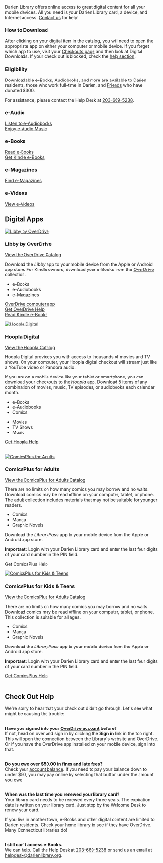 Darien Library offers online access to great digital content for all your mobile devices. All you need is your Darien Library card, a device, and Internet access. [Contact us](/contact "Contact us") for help!

<div class="margin-bottom-20"></div>

<div class="row margin-bottom-30">
<div class="col-md-6">

### How to Download 
After clicking on your digital item in the catalog, you will need to open the appropriate app on either your computer or mobile device. If you forget which app to use, visit your [Checkouts page](/myaccount/circulation "Checkouts") and then look at Digital Downloads. If your check out is blocked, check the <a href="#help">help section</a>.

<div class="margin-bottom-20"></div>  

</div>
<div class="col-md-6">

### Eligibility

Downloadable e-Books, Audiobooks, and more are available to Darien residents, those who work full-time in Darien, and [Friends](/friends "Friends of the Library") who have donated $300.

For assistance, please contact the Help Desk at [203-669-5238](tel:2036695238 "203-669-5238").

</div>
</div>


<div class="row margin-bottom-20">
<div class="col-xs-6 col-md-6">
<div class="row">
<div class="col-xs-12 col-md-6">

<i class="fa fa-headphones fa-5x" aria-hidden="true"></i>

### e-Audio
[Listen to e-Audiobooks](https://dar.to/2pI6UOM "e-Audiobooks")<br />
[Enjoy e-Audio Music](https://dar.to/2qz6xnV "e-Audio Music")

<div class="margin-bottom-10"></div>     
</div>
<div class="col-xs-12 col-md-6">
<i class="fa fa-tablet fa-5x" aria-hidden="true"></i>

### e-Books
[Read e-Books](https://dar.to/2p8YQ6A "e-Books")<br />
[Get Kindle e-Books](/kindle "Get Kindle e-Books")

<div class="margin-bottom-10"></div>    
</div>
</div>
</div> 
<div class="col-xs-6 col-md-6">
<div class="row">
<div class="col-xs-12 col-md-6">
<i class="fa fa-file-text-o fa-5x" aria-hidden="true"></i>

### e-Magazines
[Find e-Magazines](http://dar.to/39EiZLt "e-Magazines")
<br />
<div class="margin-bottom-80"></div>       
</div> 
<div class="col-xs-12 col-md-6">
<i class="fa fa-film fa-5x" aria-hidden="true"></i>

### e-Videos
[View e-Videos](https://dar.to/2qsfhiz "e-Videos")
</div>
</div>
</div>
</div>

<div class="text-center margin-bottom-50">
  <h2 class="title-v2 title-center">Digital Apps</h2>
</div>

<div class="row margin-bottom-20">
<div class="col-md-6">

<a href="https://dar.to/36ts9Jx"><img src="/uploads/logos/libby_icon.png" alt= "Libby by OverDrive" /></a>
 
### Libby by OverDrive 

[View the OverDrive Catalog](https://dar.to/36ts9Jx "OverDrive")

Download the _Libby_ app to your mobile device from the Apple or Android app store. For Kindle owners, download your e-Books from the [OverDrive](https://dar.to/36ts9Jx "OverDrive") collection.

* e-Books
* e-Audiobooks
* e-Magazines

[OverDrive computer app](https://dar.to/2pwPKU6 "OverDrive")<br />
[Get OverDrive Help](https://dar.to/2p5WB3i "OverDrive help")<br />
[Read Kindle e-Books](/kindle "Kindle e-Books")


</div>
<div class="col-md-6">

<a href="https://dar.to/2p8K27Z"><img src="/uploads/logos/hoopla_icon.png" alt= "Hoopla Digital" /></a>

### Hoopla Digital 

[View the Hoopla Catalog](https://dar.to/2EqjY3u "Hoopla")

Hoopla Digital provides you with access to thousands of movies and TV shows. On your computer, your Hoopla digital checkout will stream just like a YouTube video or Pandora audio. 

If you are on a mobile device like your tablet or smartphone, you can download your checkouts to the _Hoopla_ app. Download 5 items of any combination of movies, music, TV episodes, or audiobooks each calendar month. 

<div class="row">
<div class="col-md-6">

* e-Books
* e-Audiobooks
* Comics

</div>
<div class="col-md-6">

* Movies
* TV Shows
* Music
</div>
</div>

[Get Hoopla Help](https://dar.to/2qskfM0 "Hoopla help")
<br />
<br />

</div>
</div> 

<a name="comicsplus"></a>
<div class="row margin-bottom-20">
<div class="col-md-6">

<a href="https://dar.to/3fOyzYb"><img src="/uploads/logos/comicsplus_logo_adults.jpg" alt= "ComicsPlus for Adults" /></a>
 
### ComicsPlus for Adults

[View the ComicsPlus for Adults Catalog](https://dar.to/3fOyzYb "ComicsPlus for Adults")

There are no limits on how many comics you may borrow and no waits. Download comics may be read offline on your computer, tablet, or phone. The adult collection includes materials that may not be suitable for younger readers.

* Comics
* Manga
* Graphic Novels

Download the _LibraryPass_ app to your mobile device from the Apple or Android app store. 

**Important:** Login with your Darien Library card and enter the last four digits of your card number in the PIN field.

[Get ComicsPlus Help](https://dar.to/3uSKLLC "ComicsPlus help")


</div>
<div class="col-md-6">

<a href="https://dar.to/3z1RRAW"><img src="/uploads/logos/comicsplus_logo_adults.jpg" alt= "ComicsPlus for Kids & Teens" /></a>

### ComicsPlus for Kids & Teens

[View the ComicsPlus for Adults Catalog](https://dar.to/3z1RRAW "ComicsPlus for Kids & Teens")

There are no limits on how many comics you may borrow and no waits. Download comics may be read offline on your computer, tablet, or phone. This collection is suitable for all ages.

* Comics
* Manga
* Graphic Novels

Download the _LibraryPass_ app to your mobile device from the Apple or Android app store. 

**Important:** Login with your Darien Library card and enter the last four digits of your card number in the PIN field.

[Get ComicsPlus Help](https://dar.to/3uSKLLC "ComicsPlus help")
<br />
<br />

</div>
</div> 

<!-- <div class="row margin-bottom-20">
<div class="col-md-6">

<a href="https://dar.to/2oY1hgj"><img src="/uploads/logos/acorntv_logo.jpg" alt= "Acorn TV" /></a>

### Acorn TV

[Access Acorn TV](https://dar.to/34h38ih "RBdigital")

Get the best of British and Australian TV via Acorn TV. You will need to create an account through the [RBdigital](https://dar.to/2rcRb9E) website. Every seven days you will need to go back to [this link](https://dar.to/34h38ih "this link") to renew your access to Acorn TV. Once you have your online account setup, you can access the shows through the _RBdigital_ app or _Acorn TV_ app. 

* British TV Shows
* Australian TV Shows

[Get Acorn TV Help](https://dar.to/2p5Xx7B "Acorn TV help")

</div>
<div class="col-md-6">

<a href="https://dar.to/3ngvxxI"><img src="/uploads/logos/indieflix_logo.jpg" alt= "IndieFlix" /></a>

### IndieFlix

[Watch IndieFlix](https://dar.to/3ngvxxI "IndieFlix")

Enjoy over 7,000 documentaries, classic TV shows, shorts, features, and web series from 85 countries. You will need to create an account through the [RBdigital](https://dar.to/2rcRb9E) website. Every seven days you will need to go back to [this link](https://dar.to/3ngvxxI "this IndieFlix link") to renew your access to IndieFlix. Once you have your online account setup, you can access the shows through the _RBdigital_ app or _IndieFlix_ app. 

* Movies
* TV Shows

[Get IndieFlix Help](http://dar.to/34czr2T "IndieFlix")


</div>
</div>

<div class="row margin-bottom-20">
<div class="col-md-6">

<a href="https://dar.to/34h38ih"><img src="/uploads/logos/qello_concerts_logo.png" alt= "Qello Concerts" /></a>

### Qello Concerts

[Access Qello Concerts](https://dar.to/33pkQkw "Qello Concerts")

Relive favorite concerts or discover new ones with HD-quality streaming full-length concerts. You will need to create an account through the [RBdigital](https://dar.to/2rcRb9E) website. Every seven days you will need to go back to [this link](https://dar.to/33pkQkw "this Qello link") to renew your access to Qello Concerts. Once you have your online account setup, you can access the shows through the _RBdigital_ app or _Qello Concerts_ app. 

* Concerts

[See Qello Concerts FAQs](https://dar.to/3jrNqXJ "Qello help")

</div>
</div> -->

<div class="text-center margin-bottom-50">
  <a name="help"></a><h2 class="title-v2 title-center">Check Out Help</h2>
</div>

<div class="row margin-bottom-20">
<div class="row">
<div class="col-md-6">

We're sorry to hear that your check out didn't go through. Let's see what might be causing the trouble: 
<br />
<br />

**Have you signed into your [OverDrive account](https://darien.overdrive.com/ "OverDrive account") before?** <br />
If not, head on over and sign in by clicking the **Sign in** link in the top right. This will open the connection between the Library's website and OverDrive. Or if you have the OverDrive app installed on your mobile device, sign into that. 
<br />
<br />

**Do you owe over $50.00 in fines and late fees?**<br />
Check your [account balance](/myaccount/funds "Account balance"). If you need to pay your balance down to under $50, you may pay online by selecting that button under the amount you owe. 
<br />
<br />

</div>
<div class="col-md-6">

**When was the last time you renewed your library card?**<br />
Your library card needs to be renewed every three years. The expiration date is written on your library card. Just stop by the Welcome Desk to renew your card. 

If you live in another town, e-Books and other digital content are limited to Darien residents. Check your home library to see if they have OverDrive. Many Connecticut libraries do! 
<br />
<br />

**I still can't access e-Books.**<br />
We can help. Call the Help Desk at [203-669-5238](tel:203-669-5238 "Help Desk") or send us an email at [helpdesk@darienlibrary.org](mailto:helpdesk@darienlibrary.org "Help Desk"). 

</div>
</div>
</div>